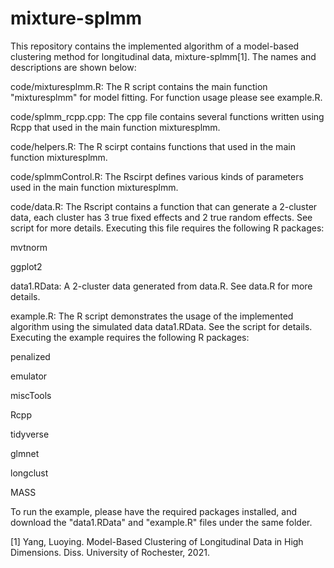 # mixture-splmm

This repository contains the implemented algorithm of a model-based clustering method for longitudinal data, mixture-splmm[1]. The names and descriptions are shown below:

code/mixturesplmm.R: The R script contains the main function "mixturesplmm" for model fitting. For function usage please see example.R.

code/splmm_rcpp.cpp: The cpp file contains several functions written using Rcpp that used in the main function mixturesplmm.

code/helpers.R: The R scirpt contains functions that used in the main function mixturesplmm.

code/splmmControl.R: The Rscirpt defines various kinds of parameters used in the main function mixturesplmm.

code/data.R: The Rscript contains a function that can generate a 2-cluster data, each cluster has 3 true fixed effects and 2 true random effects. See script for more details. Executing this file requires the following R packages:

mvtnorm

ggplot2



data1.RData: A 2-cluster data generated from data.R. See data.R for more details.

example.R: The R script demonstrates the usage of the implemented algorithm using the simulated data data1.RData. See the script for details. Executing the example requires the following R packages:

penalized

emulator

miscTools

Rcpp

tidyverse

glmnet

longclust

MASS

To run the example, please have the required packages installed, and download the "data1.RData" and "example.R" files under the same folder. 

[1] Yang, Luoying. Model-Based Clustering of Longitudinal Data in High Dimensions. Diss. University of Rochester, 2021.
